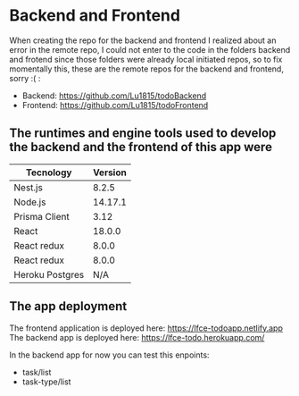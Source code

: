 # Backend and Frontend

When creating the repo for the backend and frontend I realized about an error in the remote repo, I could not enter to the code in the folders backend and frotend since those folders were already local initiated repos, so to fix momentally this, these are the remote repos for the backend and frontend, sorry :( :

- Backend: https://github.com/Lu1815/todoBackend
- Frontend: https://github.com/Lu1815/todoFrontend

## The runtimes and engine tools used to develop the backend and the frontend of this app were

Tecnology  | Version
---------- | ---------
Nest.js  | 8.2.5
Node.js  | 14.17.1
Prisma Client  | 3.12
React | 18.0.0
React redux | 8.0.0
React redux | 8.0.0
Heroku Postgres | N/A

## The app deployment

The frontend application is deployed here: https://lfce-todoapp.netlify.app
The backend app is deployed here: https://lfce-todo.herokuapp.com/

In the backend app for now you can test this enpoints:
- task/list
- task-type/list